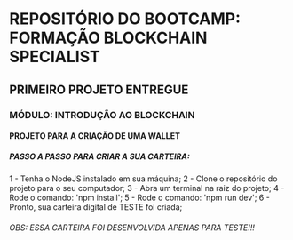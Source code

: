 # REPOSITÓRIO DO BOOTCAMP: FORMAÇÃO BLOCKCHAIN SPECIALIST

## PRIMEIRO PROJETO ENTREGUE

### MÓDULO: INTRODUÇÃO AO BLOCKCHAIN

#### PROJETO PARA A CRIAÇÃO DE UMA WALLET

##### PASSO A PASSO PARA CRIAR A SUA CARTEIRA:
1 - Tenha o NodeJS instalado em sua máquina;
2 - Clone o repositório do projeto para o seu computador;
3 - Abra um terminal na raiz do projeto;
4 - Rode o comando: 'npm install';
5 - Rode o comando: 'npm run dev';
6 - Pronto, sua carteira digital de TESTE foi criada;

###### OBS: ESSA CARTEIRA FOI DESENVOLVIDA APENAS PARA TESTE!!!
